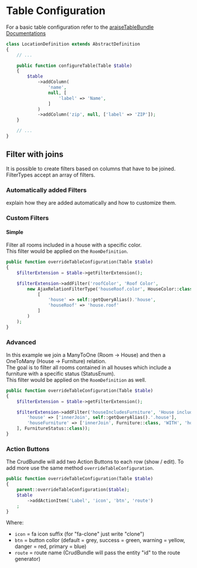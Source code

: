 # Table Configuration

For a basic table configuration refer to the [araiseTableBundle Documentations](https://araise-dev.github.io/TableBundle/#/)

```php
class LocationDefinition extends AbstractDefinition
{
    // ...

    public function configureTable(Table $table)
    {
        $table
            ->addColumn(
                'name', 
                null, [
                    'label' => 'Name',
                ]
            )
            ->addColumn('zip', null, ['label' => 'ZIP']);
    }

    // ...
}
```

## Filter with joins

It is possible to create filters based on columns that have to be joined.  
FilterTypes accept an array of filters.

### Automatically added Filters

explain how they are added automatically and how to customize them. 

### Custom Filters
#### Simple
Filter all rooms included in a house with a specific color.  
This filter would be applied on the `RoomDefinition`.

```php
public function overrideTableConfiguration(Table $table)
{
    $filterExtension = $table->getFilterExtension();

    $filterExtension->addFilter('roofColor', 'Roof Color',
        new AjaxRelationFilterType('houseRoof.color', HouseColor::class, $this->doctrine,
            [
                'house' => self::getQueryAlias().'house',
                'houseRoof' => 'house.roof'
            ]
        )
    );
}
```

### Advanced

In this example we join a ManyToOne (Room -> House) and then a OneToMany (House -> Furniture) relation.  
The goal is to filter all rooms contained in all houses which include a furniture with a specific status (StatusEnum).  
This filter would be applied on the `RoomDefinition` as well.

```php
public function overrideTableConfiguration(Table $table)
{
    $filterExtension = $table->getFilterExtension();

    $filterExtension->addFilter('houseIncludesFurniture', 'House includes furniture', new SimpleEnumFilterType('houseFurniture.status', [
        'house' => ['innerJoin', self::getQueryAlias().'.house'],
        'houseFurniture' => ['innerJoin', Furniture::class, 'WITH', 'houseFurniture.house = house.id'],
    ], FurnitureStatus::class));
}
```

### Action Buttons
The CrudBundle will add two Action Buttons to each row (show / edit). To add more use the same method `overrideTableConfiguration`.

```php
public function overrideTableConfiguration(Table $table)
{
    parent::overrideTableConfiguration($table);
    $table
        ->addActionItem('Label', 'icon', 'btn', 'route')
    ;
}
```

Where:
- `icon` = fa icon suffix (for "fa-clone" just write "clone")
- `btn` = button collor (default = grey, success = green, warning = yellow, danger = red, primary = blue)
- `route` = route name (CrudBundle will pass the entity "id" to the route generator)
